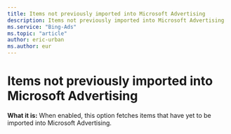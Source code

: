 ```yaml
---
title: Items not previously imported into Microsoft Advertising
description: Items not previously imported into Microsoft Advertising
ms.service: "Bing-Ads"
ms.topic: "article"
author: eric-urban
ms.author: eur
---
```


# Items not previously imported into Microsoft Advertising

**What it is:**  When enabled, this option fetches items that have yet to be imported into  Microsoft Advertising.


